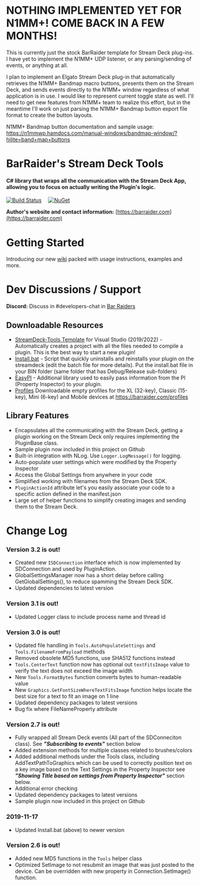 # NOTHING IMPLEMENTED YET FOR N1MM+! COME BACK IN A FEW MONTHS!
This is currently just the stock BarRaider template for Stream Deck plug-ins.  I have yet to implement the N1MM+ UDP listener, or any parsing/sending of events, or anything at all.

I plan to implement an Elgato Stream Deck plug-in that automatically retrieves the N1MM+ Bandmap macro buttons, presents them on the Stream Deck, and sends events directly to the N1MM+ window regardless of what application is in use.  I would like to represent current toggle state as well.  I'll need to get new features from N1MM+ team to realize this effort, but in the meantime I'll work on just parsing the N1MM+ Bandmap button export file format to create the button layouts.

N1MM+ Bandmap button documentation and sample usage:
https://n1mmwp.hamdocs.com/manual-windows/bandmap-window/?hilite=band+map+buttons

# BarRaider's Stream Deck Tools

#### C# library that wraps all the communication with the Stream Deck App, allowing you to focus on actually writing the Plugin's logic.

[![Build Status](https://github.com/BarRaider/streamdeck-tools/actions/workflows/dotnetcore.yml/badge.svg)](https://github.com/BarRaider/streamdeck-tools/actions/workflows/dotnetcore.yml)  [![NuGet](https://img.shields.io/nuget/v/streamdeck-tools.svg?style=flat)](https://www.nuget.org/packages/streamdeck-tools)

**Author's website and contact information:** [https://barraider.com](https://barraider.com)  

# Getting Started
Introducing our new [wiki](https://github.com/BarRaider/streamdeck-tools/wiki) packed with usage instructions, examples and more.

# Dev Discussions / Support
**Discord:** Discuss in #developers-chat in [Bar Raiders](http://discord.barraider.com)

## Downloadable Resources
* [StreamDeck-Tools Template](https://github.com/BarRaider/streamdeck-tools/raw/master/utils/StreamDeck-Tools%20Template.vsix) for Visual Studio (2019/2022) - Automatically creates a project with all the files needed to compile a plugin. This is the best way to start a new plugin!
* [Install.bat](https://github.com/BarRaider/streamdeck-tools/blob/master/utils/install.bat) - Script that quickly uninstalls and reinstalls your plugin on the streamdeck (edit the batch file for more details). Put the install.bat file in your BIN folder (same folder that has Debug/Release sub-folders)
* [EasyPI](https://github.com/BarRaider/streamdeck-easypi) - Additional library used to easily pass information from the PI (Property Inspector) to your plugin.
* [Profiles](https://barraider.com/profiles) Downloadable empty profiles for the XL (32-key), Classic (15-key), Mini (6-key) and Mobile devices at https://barraider.com/profiles

## Library Features
- Encapsulates all the communicating with the Stream Deck, getting a plugin working on the Stream Deck only requires implementing the PluginBase class.
- Sample plugin now included in this project on Github
- Built-in integration with NLog. Use `Logger.LogMessage()` for logging. 
- Auto-populate user settings which were modified by the Property Inspector
- Access the Global Settings from anywhere in your code
- Simplified working with filenames from the Stream Deck SDK.
- `PluginActionId` attribute let's you easily associate your code to a specific action defined in the manifest.json
- Large set of helper functions to simplify creating images and sending them to the Stream Deck.

# Change Log

### Version 3.2 is out!
- Created new `ISDConnection` interface which is now implemented by SDConnection and used by PluginAction.
- GlobalSettingsManager now has a short delay before calling GetGlobalSettings(), to reduce spamming the Stream Deck SDK.
- Updated dependencies to latest version

### Version 3.1 is out!
- Updated Logger class to include process name and thread id

### Version 3.0 is out!
- Updated file handling in `Tools.AutoPopulateSettings` and `Tools.FilenameFromPayload` methods
- Removed obsolete MD5 functions, use SHA512 functions instead
- `Tools.CenterText` function now has optional out `textFitsImage` value to verify the text does not exceed the image width
- New `Tools.FormatBytes` function converts bytes to human-readable value
- New `Graphics.GetFontSizeWhereTextFitsImage` function helps locate the best size for a text to fit an image on 1 line
- Updated dependency packages to latest versions
- Bug fix where FileNameProperty attribute

### Version 2.7 is out!
- Fully wrapped all Stream Deck events (All part of the SDConneciton class). See ***"Subscribing to events"*** section below
- Added extension methods for multiple classes related to brushes/colors
- Added additional methods under the Tools class, including AddTextPathToGraphics which can be used to correctly position text on a key image based on the Text Settings in the Property Inspector see ***"Showing Title based on settings from Property Inspector"*** section below.
- Additional error checking
- Updated dependency packages to latest versions
- Sample plugin now included in this project on Github

### 2019-11-17
- Updated Install.bat (above) to newer version

### Version 2.6 is out!
- Added new MD5 functions in the `Tools` helper class
- Optimized SetImage to not resubmit an image that was just posted to the device. Can be overridden with new property in Connection.SetImage() function.

